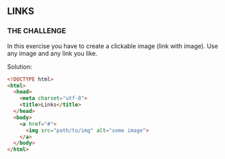 ## LINKS

### THE CHALLENGE

In this exercise you have to create a clickable image (link with image). Use any image and any link you like.



Solution:

```html
<!DOCTYPE html>
<html>
  <head>
    <meta charset="utf-8">
    <title>Links</title>
  </head>
  <body>
    <a href="#">
      <img src="path/to/img" alt="some image">
    </a>
  </body>
</html>
```

